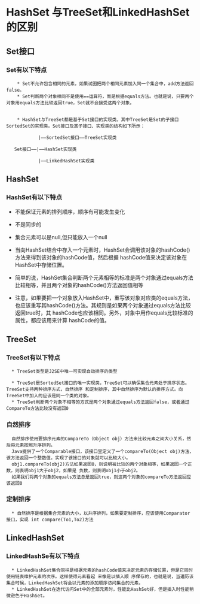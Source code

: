 # HashSet 与TreeSet和LinkedHashSet的区别

## Set接口
### Set有以下特点
        * Set不允许包含相同的元素，如果试图把两个相同元素加入同一个集合中，add方法返回false。
        * Set判断两个对象相同不是使用==运算符，而是根据equals方法。也就是说，只要两个对象用equals方法比较返回true，Set就不会接受这两个对象。


        * HashSet与TreeSet都是基于Set接口的实现类。其中TreeSet是Set的子接口SortedSet的实现类。Set接口及其子接口、实现类的结构如下所示：

                |——SortedSet接口——TreeSet实现类

       Set接口——|——HashSet实现类                

                |——LinkedHashSet实现类


## HashSet

### HashSet有以下特点
  * 不能保证元素的排列顺序，顺序有可能发生变化
  * 不是同步的
  * 集合元素可以是null,但只能放入一个null
  * 当向HashSet结合中存入一个元素时，HashSet会调用该对象的hashCode()方法来得到该对象的hashCode值，然后根据 hashCode值来决定该对象在HashSet中存储位置。

  
  * 简单的说，HashSet集合判断两个元素相等的标准是两个对象通过equals方法比较相等，并且两个对象的hashCode()方法返回值相等
  * 注意，如果要把一个对象放入HashSet中，重写该对象对应类的equals方法，也应该重写其hashCode()方法。其规则是如果两个对象通过equals方法比较返回true时，其   hashCode也应该相同。另外，对象中用作equals比较标准的属性，都应该用来计算 hashCode的值。




## TreeSet
### TreeSet有以下特点
      * TreeSet类型是J2SE中唯一可实现自动排序的类型

      * TreeSet是SortedSet接口的唯一实现类，TreeSet可以确保集合元素处于排序状态。TreeSet支持两种排序方式，自然排序 和定制排序，其中自然排序为默认的排序方式。向  TreeSet中加入的应该是同一个类的对象。
      * TreeSet判断两个对象不相等的方式是两个对象通过equals方法返回false，或者通过CompareTo方法比较没有返回0


### 自然排序
      自然排序使用要排序元素的CompareTo（Object obj）方法来比较元素之间大小关系，然后将元素按照升序排列。
      Java提供了一个Comparable接口，该接口里定义了一个compareTo(Object obj)方法，该方法返回一个整数值，实现了该接口的对象就可以比较大小。
      obj1.compareTo(obj2)方法如果返回0，则说明被比较的两个对象相等，如果返回一个正数，则表明obj1大于obj2，如果是 负数，则表明obj1小于obj2。
      如果我们将两个对象的equals方法总是返回true，则这两个对象的compareTo方法返回应该返回0
### 定制排序
      * 自然排序是根据集合元素的大小，以升序排列，如果要定制排序，应该使用Comparator接口，实现 int compare(To1,To2)方法


## LinkedHashSet
### LinkedHashSe有以下特点
      * LinkedHashSet集合同样是根据元素的hashCode值来决定元素的存储位置，但是它同时使用链表维护元素的次序。这样使得元素看起 来像是以插入顺 序保存的，也就是说，当遍历该集合时候，LinkedHashSet将会以元素的添加顺序访问集合的元素。
      * LinkedHashSet在迭代访问Set中的全部元素时，性能比HashSet好，但是插入时性能稍微逊色于HashSet。
